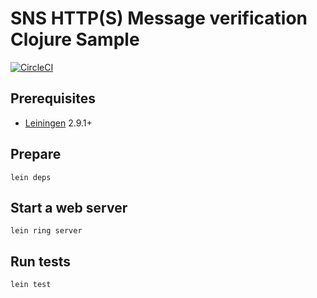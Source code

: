 # SNS HTTP(S) Message verification Clojure Sample

[![CircleCI](https://circleci.com/gh/dharnitski/sns-verify-clj.svg?style=svg)](https://circleci.com/gh/dharnitski/sns-verify-clj)

## Prerequisites

* [Leiningen](https://github.com/technomancy/leiningen) 2.9.1+

## Prepare

    lein deps

## Start a web server

    lein ring server

## Run tests

    lein test
